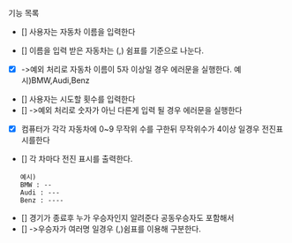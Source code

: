 기능 목록

- [] 사용자는 자동차 이름을 입력한다

- [] 이름을 입력 받은 자동차는 (,) 쉼표를 기준으로 나눈다.
- [x] ->예외 처리로 자동차 이름이 5자 이상일 경우 에러문을 실행한다.
      예시)BMW,Audi,Benz

- [] 사용자는 시도할 횟수를 입력한다
- [] ->예외 처리로 숫자가 아닌 다른게 입력 될 경우 에러문을 실행한다

- [x] 컴퓨터가 각각 자동차에 0~9 무작위 수를 구한뒤 무작위수가 4이상 일경우 전진표시를한다

- [] 각 차마다 전진 표시를 출력한다.

```
   예시)
   BMW : --
   Audi : ---
   Benz : ----
```

- [] 경기가 종료후 누가 우승자인지 알려준다 공동우승자도 포함해서
- [] ->우승자가 여러명 일경우 (,)쉼표를 이용해 구분한다.
